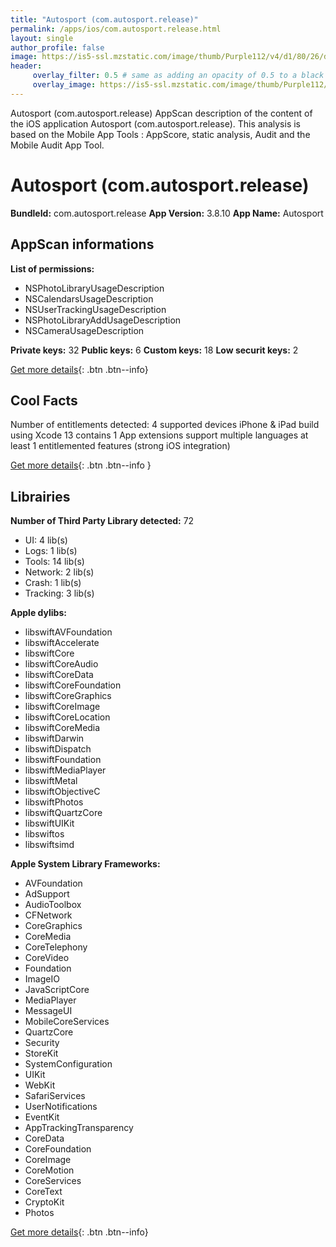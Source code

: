 ```yaml
---
title: "Autosport (com.autosport.release)"
permalink: /apps/ios/com.autosport.release.html
layout: single
author_profile: false
image: https://is5-ssl.mzstatic.com/image/thumb/Purple112/v4/d1/80/26/d1802688-84e4-874a-7622-b39e422a2dd8/Autosport-AppIcon-0-0-1x_U007emarketing-0-0-0-7-0-0-sRGB-0-0-0-GLES2_U002c0-512MB-85-220-0-0.png/512x512bb.jpg
header: 
     overlay_filter: 0.5 # same as adding an opacity of 0.5 to a black background
     overlay_image: https://is5-ssl.mzstatic.com/image/thumb/Purple112/v4/d1/80/26/d1802688-84e4-874a-7622-b39e422a2dd8/Autosport-AppIcon-0-0-1x_U007emarketing-0-0-0-7-0-0-sRGB-0-0-0-GLES2_U002c0-512MB-85-220-0-0.png/512x512bb.jpg
---
```

Autosport (com.autosport.release) AppScan description of the content of the iOS application Autosport (com.autosport.release). This analysis is based on the Mobile App Tools : AppScore, static analysis, Audit and the Mobile Audit App Tool.

# Autosport (com.autosport.release)

**BundleId:** com.autosport.release
**App Version:** 3.8.10
**App Name:** Autosport


## AppScan informations 

**List of permissions:** 
- NSPhotoLibraryUsageDescription
- NSCalendarsUsageDescription
- NSUserTrackingUsageDescription
- NSPhotoLibraryAddUsageDescription
- NSCameraUsageDescription
  
  
**Private keys:** 32
**Public keys:** 6
**Custom keys:** 18
**Low securit keys:** 2
  
[Get more details](/pricing.html){: .btn .btn--info}

## Cool Facts

Number of entitlements detected: 4
supported devices iPhone & iPad
build using Xcode 13
contains 1 App extensions
support multiple languages
at least 1 entitlemented features (strong iOS integration)
  
[Get more details](/pricing.html){: .btn .btn--info }

## Librairies 
**Number of Third Party Library detected:** 72
- UI: 4 lib(s)
- Logs: 1 lib(s)
- Tools: 14 lib(s)
- Network: 2 lib(s)
- Crash: 1 lib(s)
- Tracking: 3 lib(s)


**Apple dylibs:**
- libswiftAVFoundation
- libswiftAccelerate
- libswiftCore
- libswiftCoreAudio
- libswiftCoreData
- libswiftCoreFoundation
- libswiftCoreGraphics
- libswiftCoreImage
- libswiftCoreLocation
- libswiftCoreMedia
- libswiftDarwin
- libswiftDispatch
- libswiftFoundation
- libswiftMediaPlayer
- libswiftMetal
- libswiftObjectiveC
- libswiftPhotos
- libswiftQuartzCore
- libswiftUIKit
- libswiftos
- libswiftsimd


**Apple System Library Frameworks:**
- AVFoundation
- AdSupport
- AudioToolbox
- CFNetwork
- CoreGraphics
- CoreMedia
- CoreTelephony
- CoreVideo
- Foundation
- ImageIO
- JavaScriptCore
- MediaPlayer
- MessageUI
- MobileCoreServices
- QuartzCore
- Security
- StoreKit
- SystemConfiguration
- UIKit
- WebKit
- SafariServices
- UserNotifications
- EventKit
- AppTrackingTransparency
- CoreData
- CoreFoundation
- CoreImage
- CoreMotion
- CoreServices
- CoreText
- CryptoKit
- Photos


  
[Get more details](/pricing.html){: .btn .btn--info}

